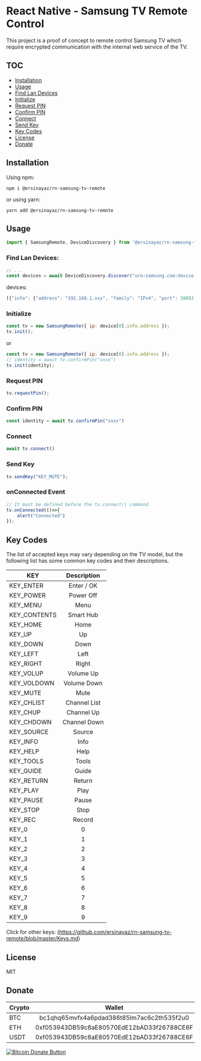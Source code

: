 # React Native - Samsung TV Remote Control

This project is a proof of concept to remote control Samsung TV which require encrypted communication with the internal web service of the TV.

## TOC

- [Installation](#installation)
- [Usage](#usage)
- [Find Lan Devices](#find-lan-devices)
- [Initialize](#initialize)
- [Request PIN](#request-pin)
- [Confirm PIN](#confirm-pin)
- [Connect](#connect)
- [Send Key](#send-key)
- [Key Codes](#key-codes)
- [License](#license)
- [Donate](#donate)

## Installation

Using npm:

```shell
npm i @ersinayaz/rn-samsung-tv-remote
```

or using yarn:

```shell
yarn add @ersinayaz/rn-samsung-tv-remote
```

## Usage

```js
import { SamsungRemote, DeviceDiscovery } from '@ersinayaz/rn-samsung-tv-remote';

```

### Find Lan Devices:

```js
// ...
const devices = await DeviceDiscovery.discover("urn:samsung.com:device:RemoteControlReceiver:1");
```

devices:

```js
[{"info": {"address": "192.168.1.xxx", "family": "IPv4", "port": 38092, "size": 347}, "target": "urn:samsung.com:device:RemoteControlReceiver:1"}]
```

### Initialize

```js
const tv = new SamsungRemote({ ip: device[0].info.address });
tv.init();
```
or
```js
const tv = new SamsungRemote({ ip: device[0].info.address });
// identity = await tv.confirmPin("xxxx")
tv.init(identity);
```

### Request PIN

```js
tv.requestPin();
```

### Confirm PIN

```js
const identity = await tv.confirmPin("xxxx")
```

### Connect

```js
await tv.connect()
```

### Send Key

```js
tv.sendKey("KEY_MUTE");
```

### onConnected Event

```js
// It must be defined before the tv.connect() command.
tv.onConnected(()=>{
    alert("Connected")
});
```

## Key Codes

The list of accepted keys may vary depending on the TV model, but the following list has some common key codes and their descriptions.

| KEY         | Description   |
|-------------|:-------------:|
| KEY_ENTER   | Enter / OK    |
| KEY_POWER   | Power Off     |
| KEY_MENU    | Menu          |
| KEY_CONTENTS| Smart Hub     |
| KEY_HOME    | Home          |
| KEY_UP      | Up            |
| KEY_DOWN    | Down          |
| KEY_LEFT    | Left          |
| KEY_RIGHT   | Right         |
| KEY_VOLUP   | Volume Up     |
| KEY_VOLDOWN | Volume Down   |
| KEY_MUTE    | Mute          |
| KEY_CHLIST  | Channel List  |
| KEY_CHUP    | Channel Up    |
| KEY_CHDOWN  | Channel Down  |
| KEY_SOURCE  | Source        |
| KEY_INFO    | Info          |
| KEY_HELP    | Help          |
| KEY_TOOLS   | Tools         |
| KEY_GUIDE   | Guide         |
| KEY_RETURN  | Return        |
| KEY_PLAY    | Play          |
| KEY_PAUSE   | Pause         |
| KEY_STOP    | Stop          |
| KEY_REC     | Record        |
| KEY_0       | 0             |
| KEY_1       | 1             |
| KEY_2       | 2             |
| KEY_3       | 3             |
| KEY_4       | 4             |
| KEY_5       | 5             |
| KEY_6       | 6             |
| KEY_7       | 7             |
| KEY_8       | 8             |
| KEY_9       | 9             |

Click for other keys: (https://github.com/ersinayaz/rn-samsung-tv-remote/blob/master/Keys.md)

## License

MIT

## Donate

| Crypto      | Wallet                                      |
|-------------|:-------------------------------------------:|
| BTC         | bc1qhq65mvfx4a6pdad386t85lm7ac6c2th535f2u0  |
| ETH         | 0xf053943DB59c8aE80570EdE12bAD33f26788CE6F  |
| USDT        | 0xf053943DB59c8aE80570EdE12bAD33f26788CE6F  |

[![Bitcoin Donate Button](http://ersinayaz.github.io/Bitcoin-Donate-button.png)](https://ersinayaz.github.io/)
